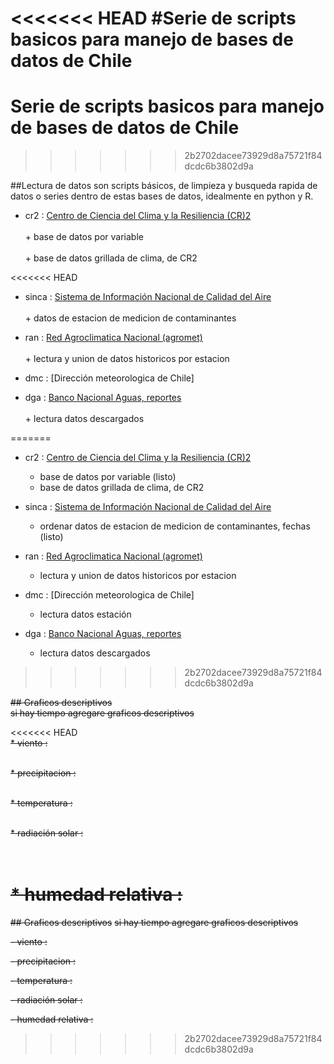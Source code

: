 <<<<<<< HEAD
#Serie de scripts basicos para manejo de bases de datos de Chile
=======
# Serie de scripts basicos para manejo de bases de datos de Chile
>>>>>>> 2b2702dacee73929d8a75721f84dcdc6b3802d9a


##Lectura de datos
son scripts básicos, de limpieza y busqueda rapida de datos o series dentro de
estas bases de datos, idealmente en python y R.<br/>


* cr2     : [Centro de Ciencia del Clima y la Resiliencia (CR)2](http://www.cr2.cl)<br/>
           <br>+ base de datos por variable<br/>
           <br>+ base de datos grillada de clima, de CR2<br/>

<<<<<<< HEAD
* sinca   : [Sistema de Información Nacional de Calidad del Aire](https://sinca.mma.gob.cl/)<br/>
           <br>+ datos de estacion de medicion de contaminantes<br/>

* ran     : [Red Agroclimatica Nacional (agromet)](http://www.agromet.cl)<br/>
           <br>+ lectura y union de datos historicos por estacion<br/>

* dmc     : [Dirección meteorologica de Chile]<br/>

* dga     : [Banco Nacional Aguas, reportes](http://snia.dga.cl/BNAConsultas/reportes)<br/>
           <br>+ lectura datos descargados<br/>

=======
- cr2     : [Centro de Ciencia del Clima y la Resiliencia (CR)2](http://www.cr2.cl)
    + base de datos por variable (listo)
    + base de datos grillada de clima, de CR2

- sinca   : [Sistema de Información Nacional de Calidad del Aire](https://sinca.mma.gob.cl/)
    + ordenar datos de estacion de medicion de contaminantes, fechas (listo)

- ran     : [Red Agroclimatica Nacional (agromet)](http://www.agromet.cl)
    + lectura y union de datos historicos por estacion

- dmc     : [Dirección meteorologica de Chile]
    + lectura datos estación

- dga     : [Banco Nacional Aguas, reportes](http://snia.dga.cl/BNAConsultas/reportes)
    + lectura datos descargados
>>>>>>> 2b2702dacee73929d8a75721f84dcdc6b3802d9a

~~## Graficos descriptivos~~<br/>
~~si hay tiempo agregare graficos descriptivos~~<br/>

<<<<<<< HEAD
<br>~~* viento            :~~<br/>

<br>~~* precipitacion     :~~<br/>

<br>~~* temperatura       :~~<br/>

<br>~~* radiación solar   :~~<br/>

<br>~~* humedad relativa  :~~<br/>
=======


~~## Graficos descriptivos~~
~~si hay tiempo agregare graficos descriptivos~~

~~- viento            :~~

~~- precipitacion     :~~

~~- temperatura       :~~

~~- radiación solar   :~~

~~- humedad relativa  :~~
>>>>>>> 2b2702dacee73929d8a75721f84dcdc6b3802d9a
